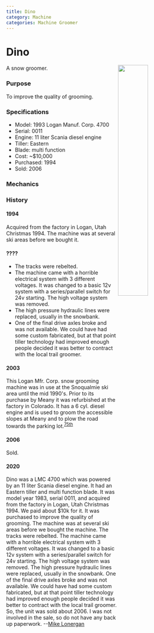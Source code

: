 ```yaml
---
title: Dino
category: Machine
categories: Machine Groomer
---
```

# Dino
A snow groomer.
<img src="/img/2000_-Dino.jpeg" style="width: 40%;" align="right">

### Purpose

To improve the quality of grooming.

### Specifications
- Model: 1993 Logan Manuf. Corp. 4700
- Serial: 0011
- Engine: 11 liter Scania diesel engine
- Tiller: Eastern
- Blade: multi function
- Cost: ~$10,000
- Purchased: 1994
- Sold: 2006

### Mechanics
### History

#### 1994

Acquired from the factory in Logan, Utah Christmas 1994. The machine was at several ski areas before we bought it.

#### ????

- The tracks were rebelted.
- The machine came with a horrible electrical system with 3 different voltages. It was changed to a basic 12v system with a series/parallel switch for 24v starting. The high voltage system was removed.
- The high pressure hydraulic lines were replaced, usually in the snowbank.
- One of the final drive axles broke and was not available. We could have had some custom fabricated, but at that point tiller technology had improved enough people decided it was better to contract with the local trail groomer.

#### 2003

This Logan Mfr. Corp. snow grooming machine was in use at the Snoqualmie ski area until the mid 1990's. Prior to its purchase by Meany it was refurbished at the factory in Colorado. It has a 6 cyl. diesel engine and is used to groom the accessible slopes at Meany and to plow the road towards the parking lot.<sup>[75th][]</sup>

#### 2006

Sold.

#### 2020

Dino was a LMC 4700 which was powered by an 11 liter Scania diesel engine.  It had an Eastern tiller and multi function blade.  It was model year 1983, serial 0011, and acquired from the factory in Logan, Utah Christmas 1994.  We paid about $10k for it.  It was purchased to improve the quality of grooming.  The machine was at several ski areas before we bought the machine.  The tracks were rebelted.  The machine came with a horrible electrical system with 3 different voltages.  It was changed to a basic 12v system with a series/parallel switch for 24v starting.  The high voltage system was removed.  The high pressure hydraulic lines were replaced, usually in the snowbank.  One of the final drive axles broke and was not available.  We could have had some custom fabricated, but at that point tiller technology had improved enough people decided it was better to contract with the local trail groomer.  So, the unit was sold about 2006.  I was not involved in the sale, so do not have any back up paperwork. --[Mike Lonergan](/Person/Mike-Lonergan)


[75th]: Anniversary#75th
